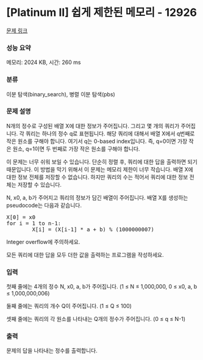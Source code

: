 # [Platinum II] 쉽게 제한된 메모리 - 12926 

[문제 링크](https://www.acmicpc.net/problem/12926) 

### 성능 요약

메모리: 2024 KB, 시간: 260 ms

### 분류

이분 탐색(binary_search), 병렬 이분 탐색(pbs)

### 문제 설명

<p>N개의 정수로 구성된 배열 X에 대한 정보가 주어집니다. 그리고 몇 개의 쿼리가 주어집니다. 각 쿼리는 하나의 정수 q로 표현됩니다. 해당 쿼리에 대해서 배열 X에서 q번째로 작은 원소를 구해야 합니다. 여기서 q는 0-based index입니다. 즉, q=0이면 가장 작은 원소, q=1이면 두 번째로 가장 작은 원소를 구해야 합니다.</p>

<p>이 문제는 너무 쉬워 보일 수 있습니다. 단순히 정렬 후, 쿼리에 대한 답을 출력하면 되기 때문입니다. 이 방법을 막기 위해서 이 문제는 메모리 제한이 너무 작습니다. 배열 X에 대한 정보 전체를 저장할 수 없습니다. 하지만 쿼리의 수는 적어서 쿼리에 대한 정보 전체는 저장할 수 있습니다.</p>

<p>N, x0, a, b가 주어지고 쿼리의 정보가 담긴 배열이 주어집니다. 배열 X를 생성하는 pseudocode는 다음과 같습니다.</p>

<pre>X[0] = x0
for i = 1 to n-1:
        X[i] = (X[i-1] * a + b) % (1000000007)
</pre>

<p>Integer overflow에 주의하세요.</p>

<p>모든 쿼리에 대한 답을 모두 더한 값을 출력하는 프로그램을 작성하세요.</p>

### 입력 

 <p>첫째 줄에는 4개의 정수 N, x0, a, b가 주어집니다. (1 ≤ N ≤ 1,000,000, 0 ≤ x0, a, b ≤ 1,000,000,006)</p>

<p>둘째 줄에는 쿼리의 개수 Q이 주어집니다. (1 ≤ Q ≤ 100)</p>

<p>셋째 줄에는 쿼리의 각 원소를 나타내는 Q개의 정수가 주어집니다. (0 ≤ q ≤ N-1)</p>

### 출력 

 <p>문제의 답을 나타내는 정수를 출력합니다.</p>

